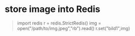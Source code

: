 # store image into Redis
>import redis
r =  redis.StrictRedis()
img = open("/path/to/img.jpeg","rb").read()
r.set("bild1",img)
